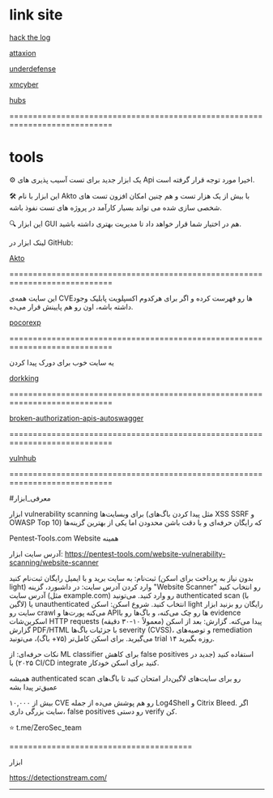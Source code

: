 # link site

[ hack the log ](https://hackthelogs.com)


[ attaxion ](https://attaxion.com)

[ underdefense ](https://underdefense.com)

[ xmcyber ](https://xmcyber.com)

[ hubs ](https://hubs.ly)

============================================================================

# tools

⚙ یک ابزار جدید برای تست آسیب پذیری های Api اخیرا مورد توجه  قرار گرفته است.

🛠 این ابزار با نام Akto با بیش از یک هزار  تست و هم چنین امکان افزون تست های شخصی سازی شده می تواند بسیار کارآمد در پروژه های تست نفوذ باشه.

🔍 این ابزار GUI هم در اختیار شما قرار خواهد داد تا مدیریت بهتری داشته باشید.

لینک ابزار در GitHub:

 [ Akto ](https://github.com/akto-api-security/akto)


============================================================================


این سایت همه‌ی CVEها رو فهرست کرده و اگر برای هرکدوم اکسپلویت پابلیک وجود داشته باشه، اون رو هم پایینش قرار می‌ده.

[ pocorexp ](https://pocorexp.nsa.im/)


============================================================================


یه سایت خوب برای دورک پیدا کردن

[ dorkking ](https://dorkking.blindf.com/)

============================================================================

[ broken-authorization-apis-autoswagger ](https://www.intruder.io/research/broken-authorization-apis-autoswagger)

============================================================================

[ vulnhub ](https://vulnhub.com/)

============================================================================

#معرفی_ابزار

ابزار vulnerability scanning برای وبسایت‌ها (مثل پیدا کردن باگ‌های XSS SSRF و OWASP Top 10) که رایگان حرفه‌ای و با دقت باشن محدودن اما یکی از بهترین گزینه‌ها

 Pentest-Tools.com Website
همینه

آدرس سایت ابزار:
https://pentest-tools.com/website-vulnerability-scanning/website-scanner

ثبت‌نام: به سایت برید و با ایمیل رایگان ثبت‌نام کنید (بدون نیاز به پرداخت برای اسکن light)
وارد کردن آدرس سایت: در داشبورد، گزینه "Website Scanner" رو انتخاب کنید آدرس سایت (مثل example.com) رو وارد کنید. می‌تونید authenticated scan (با لاگین) یا unauthenticated انتخاب کنید.
شروع اسکن: اسکن light رایگان رو بزنید  ابزار سایت رو crawl می‌کنه پورت‌ها و APIها رو چک می‌کنه، و باگ‌ها رو با evidence اسکرین‌شات HTTP requests پیدا می‌کنه.
گزارش: بعد از اسکن (معمولاً ۱۰-۳۰ دقیقه) گزارش PDF/HTML با جزئیات باگ‌ها severity (CVSS)، و توصیه‌های remediation می‌گیرید. برای اسکن کامل‌تر (۷۵+ باگ)، می‌تونید trial ۱۴ روزه بگیرید.

نکات حرفه‌ای:
از ML classifier برای کاهش false positives استفاده کنید (جدید در ۲۰۲۵)
با CI/CD integrate کنید برای اسکن خودکار.

همیشه authenticated scan رو برای سایت‌های لاگین‌دار امتحان کنید تا باگ‌های عمیق‌تر پیدا بشه

بیش از ۱۰,۰۰۰ CVE رو هم پوشش می‌ده از جمله Log4Shell و Citrix Bleed. اگر سایت بزرگی داری، false positives رو دستی verify کن.

⭐️ t.me/ZeroSec_team

=======================================

ابزار 

https://detectionstream.com/

---
